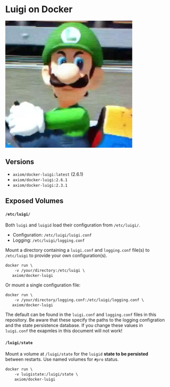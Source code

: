 # Luigi on Docker

![Luigi death stare](luigi.jpg)

## Versions

* `axiom/docker-luigi:latest` (2.6.1)
* `axiom/docker-luigi:2.6.1`
* `axiom/docker-luigi:2.3.1`

## Exposed Volumes

#### `/etc/luigi/`

Both `luigi` and `luigid` load their configuration from `/etc/luigi/`.

* Configuration: `/etc/luigi/luigi.conf`
* Logging: `/etc/luigi/logging.conf`

Mount a directory containing a `luigi.conf` and `logging.conf` file(s) to
`/etc/luigi` to provide your own configuration(s).

```
docker run \
    -v /your/directory:/etc/luigi \
   axiom/docker-luigi
```

Or mount a single configuration file:

```
docker run \
    -v /your/directory/logging.conf:/etc/luigi/logging.conf \
   axiom/docker-luigi
```

The default can be found in the `luigi.conf` and `logging.conf` files in this
repository. Be aware that these specify the paths to the logging configration
and the state persistence database. If you change these values in `luigi.conf`
the exapmles in this document will not work!



#### `/luigi/state`

Mount a volume at `/luigi/state` for the `luigid` **state to be persisted**
between restarts. Use named volumes for `#pro` status.

```
docker run \
    -v luigistate:/luigi/state \
    axiom/docker-luigi
```
